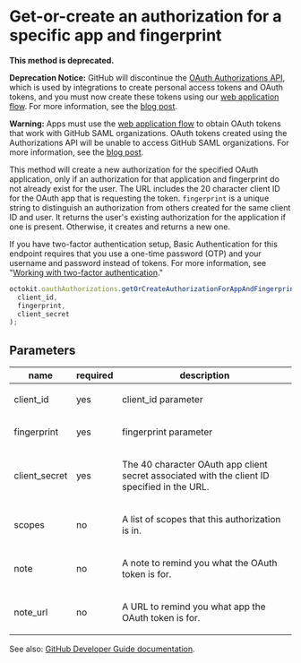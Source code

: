 # Get-or-create an authorization for a specific app and fingerprint

**This method is deprecated.**

**Deprecation Notice:** GitHub will discontinue the [OAuth Authorizations API](https://developer.github.com/v3/oauth_authorizations/), which is used by integrations to create personal access tokens and OAuth tokens, and you must now create these tokens using our [web application flow](https://developer.github.com/apps/building-oauth-apps/authorizing-oauth-apps/#web-application-flow). For more information, see the [blog post](https://developer.github.com/changes/2019-11-05-deprecated-passwords-and-authorizations-api).

**Warning:** Apps must use the [web application flow](https://developer.github.com/apps/building-oauth-apps/authorizing-oauth-apps/#web-application-flow) to obtain OAuth tokens that work with GitHub SAML organizations. OAuth tokens created using the Authorizations API will be unable to access GitHub SAML organizations. For more information, see the [blog post](https://developer.github.com/changes/2019-11-05-deprecated-passwords-and-authorizations-api).

This method will create a new authorization for the specified OAuth application, only if an authorization for that application and fingerprint do not already exist for the user. The URL includes the 20 character client ID for the OAuth app that is requesting the token. `fingerprint` is a unique string to distinguish an authorization from others created for the same client ID and user. It returns the user's existing authorization for the application if one is present. Otherwise, it creates and returns a new one.

If you have two-factor authentication setup, Basic Authentication for this endpoint requires that you use a one-time password (OTP) and your username and password instead of tokens. For more information, see "[Working with two-factor authentication](https://developer.github.com/v3/auth/#working-with-two-factor-authentication)."

```js
octokit.oauthAuthorizations.getOrCreateAuthorizationForAppAndFingerprint(
  client_id,
  fingerprint,
  client_secret
);
```

## Parameters

<table>
  <thead>
    <tr>
      <th>name</th>
      <th>required</th>
      <th>description</th>
    </tr>
  </thead>
  <tbody>
    <tr><td>client_id</td><td>yes</td><td>

client_id parameter

</td></tr>
<tr><td>fingerprint</td><td>yes</td><td>

fingerprint parameter

</td></tr>
<tr><td>client_secret</td><td>yes</td><td>

The 40 character OAuth app client secret associated with the client ID specified in the URL.

</td></tr>
<tr><td>scopes</td><td>no</td><td>

A list of scopes that this authorization is in.

</td></tr>
<tr><td>note</td><td>no</td><td>

A note to remind you what the OAuth token is for.

</td></tr>
<tr><td>note_url</td><td>no</td><td>

A URL to remind you what app the OAuth token is for.

</td></tr>
  </tbody>
</table>

See also: [GitHub Developer Guide documentation](endpoint.documentationUrl).
